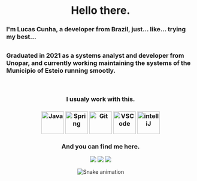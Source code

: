 <div aling=center><h1 align="center"> Hello there. </h1>
<h3 aling="center"> I'm Lucas Cunha, a developer from Brazil, just... like... trying my best... <h2>
<h3 aling="center"> Graduated in 2021 as a systems analyst and developer from Unopar, and currently working maintaining the systems of the Municipio of Esteio running smootly. </h3>

<div align="center" style="display: inline_block"><br>
<h3 aling="center"> I usualy work with this. <h3>
<img align="center" title="Java" width="60" height="60" src="https://cdn.jsdelivr.net/gh/devicons/devicon/icons/java/java-original.svg"/>
<img align="center" title="Spring" width="60" height="60" src="https://cdn.jsdelivr.net/gh/devicons/devicon/icons/spring/spring-original.svg" />
<img align="center" title="Git" width="60" height="60" src="https://cdn.jsdelivr.net/gh/devicons/devicon/icons/git/git-original.svg" />
<img align="center" title="VSCode" width="60" height="60" src="https://cdn.jsdelivr.net/gh/devicons/devicon/icons/intellij/intellij-original.svg" />
<img align="center" title="intelliJ" width="60" height="60" src="https://cdn.jsdelivr.net/gh/devicons/devicon/icons/vscode/vscode-original.svg" />

### And you can find me here.
<div aling=center>
<a href = "mailto:lucasdcunha42@gmail.com"><img src="https://img.shields.io/badge/Gmail-D14836?style=for-the-badge&logo=gmail&logoColor=white" target="_blank"></a>
<a href="https://www.linkedin.com/in/lucas-kaua-dias-cunha-688128217/" target="_blank"><img src="https://img.shields.io/badge/-LinkedIn-%230077B5?style=for-the-badge&logo=linkedin&logoColor=white" target="_blank"></a>
<a href = "https://wa.me/5551997661828"><img src="https://img.shields.io/badge/WhatsApp-25D366?style=for-the-badge&logo=whatsapp&logoColor=white" target="_blank"></a>
</div>

![Snake animation](https://github.com/lucasdcunha42/lucasdcunha42/blob/output/github-contribution-grid-snake.svg)

</div>
</div>

